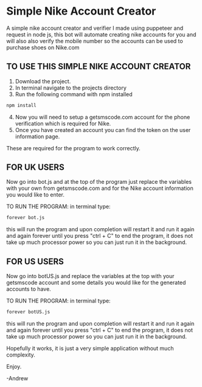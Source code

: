 # Simple Nike Account Creator
A simple nike account creator and verifier I made using puppeteer and request in node js,
this bot will automate creating nike accounts for you and will also also verify the mobile number so the accounts can be used to purchase shoes on Nike.com



## TO USE THIS SIMPLE NIKE ACCOUNT CREATOR
1. Download the project.
2. In terminal navigate to the projects directory
3. Run the following command with npm installed

```bash
npm install
```

4. Now you will need to setup a getsmscode.com account for the phone verification which is required for Nike.
5. Once you have created an account you can find the token on the user information page.


These are required for the program to work correctly.


## FOR UK USERS

Now go into bot.js and at the top of the program just replace the variables with your own from getsmscode.com and for the Nike account information you would like to enter.

TO RUN THE PROGRAM: in terminal type:
```bash
forever bot.js
```
this will run the program and upon completion will restart it and run it again and again forever until you press "ctrl + C" to end the program, it does not take up much processor power so you can just run it in the background.

## FOR US USERS

Now go into botUS.js and replace the variables at the top with your getsmscode account and some details you would like for the generated accounts to have.

TO RUN THE PROGRAM: in terminal type:
```bash
forever botUS.js
```
this will run the program and upon completion will restart it and run it again and again forever until you press "ctrl + C" to end the program, it does not take up much processor power so you can just run it in the background.
 

Hopefully it works, it is just a very simple application without much complexity.

Enjoy.

-Andrew
